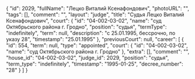 {
    "id": 2029,
    "fullName": "Лецко Виталий Ксенафондович",
    "photoURL": "",
    "tags": [],
    "comment": "",
    "layout": "judge",
    "title": "Судья Лецко Виталий Ксенафондович",
    "court": {
        "id": "04-002-03-02",
        "name": "суд Октябрьского района г. Гродно",
        "position": "судья",
        "termType": "indefinitely",
        "term": null,
        "description": "c 25.01.1995, бессрочно, по указу 28",
        "timestamp": "25.01.1995"
    },
    "previousCourt": null,
    "career": [
        {
            "id": 554,
            "term": null,
            "type": "appointed",
            "court": {
                "id": "04-002-03-02",
                "name": "суд Октябрьского района г. Гродно"
            },
            "extra": [],
            "comment": "",
            "house_id": "04-002-03-02",
            "judge_id": 2029,
            "position": "судья",
            "term_type": "indefinitely",
            "timestamp": "1995-01-25",
            "decree_number": "28"
        }
    ]
}